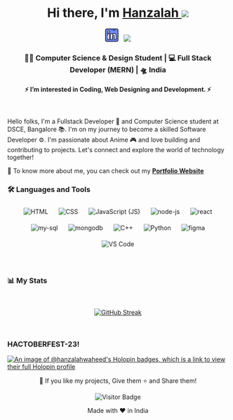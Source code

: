 <!--
**hanzalahwaheed/hanzalahwaheed** is a ✨ _special_ ✨ repository because its `README.md` (this file) appears on your GitHub profile.

Here are some ideas to get you started:

- 🔭 I’m currently working on ...
- 🌱 I’m currently learning ...
- 👯 I’m looking to collaborate on ...
- 🤔 I’m looking for help with ...
- 💬 Ask me about ...
- 📫 How to reach me: ...
- 😄 Pronouns: ...
- ⚡ Fun fact: ...
-->

<div align="center">
   <h1>Hi there, I'm <a href="https://github.com/hanzalahwaheed/">Hanzalah </a><img src="https://media.giphy.com/media/hvRJCLFzcasrR4ia7z/giphy.gif" width="25px"></h1>
</div>

<p align="center">
   <a href="https://www.linkedin.com/in/hanzalah-waheed-b16456231/"><img height="30" src="https://raw.githubusercontent.com/8bithemant/8bithemant/master/linkedin.png?raw=true"></a>&nbsp;&nbsp;
   <a href="https://twitter.com/waheed_hanzalah"><img height="30" src="https://img.freepik.com/free-vector/new-2023-twitter-x-logo-black-background_1017-45423.jpg"></a>
</p>

<div align="center">
   <h3> 👩‍💻 Computer Science & Design Student | 💻 Full Stack Developer (MERN) | 🛸 India  </h3>
   <h4>⚡ I’m interested in Coding, Web Designing and Development. ⚡</h4>
</div>

<br>

<p>
Hello folks, I'm a Fullstack Developer 🚀 and Computer Science student at DSCE, Bangalore 📚. I'm on my journey to become a skilled Software Developer ⚙️. I'm passionate about Anime 🎮 and love building and contributing to projects. Let's connect and explore the world of technology together!
   
🔗 To know more about me, you can check out my <a href="https://hanzalahwaheed.me"> **Portfolio Website** </a>
</p>

### 🛠️ Languages and Tools
<p align="center">
  <img src="https://img.icons8.com/color/96/000000/html-5.png" alt="HTML" style="margin: 10px;">
  <img src="https://img.icons8.com/color/96/000000/css3.png" alt="CSS" style="margin: 10px;">
  <img src="https://img.icons8.com/color/96/000000/javascript.png" alt="JavaScript (JS)" style="margin: 10px;">
  <img src="https://img.icons8.com/fluency/96/000000/node-js.png" alt="node-js" style="margin: 10px;"/>
  <img src="https://img.icons8.com/officel/96/000000/react.png" alt="react" style="margin: 10px;"/>
   <img src="https://img.icons8.com/color/96/000000/my-sql.png" alt="my-sql" style="margin: 10px;"/>
   <img  src="https://img.icons8.com/color/96/000000/mongodb.png" alt="mongodb" style="margin: 10px;"/>
  <img src="https://img.icons8.com/color/96/000000/c-plus-plus-logo.png" alt="C++" style="margin: 10px;">
  <img src="https://img.icons8.com/color/96/000000/python.png" alt="Python" style="margin: 10px;">
   <img src="https://img.icons8.com/fluency/96/000000/figma.png" alt="figma" style="margin: 10px;"/>
  <img src="https://img.icons8.com/color/96/000000/visual-studio-code-2019.png" alt="VS Code" style="margin: 10px;">
</p>
<br>

### 📊 My Stats 
<br><div align="center">

[![GitHub Streak](https://github-readme-streak-stats-dun-ten.vercel.app?user=hanzalahwaheed&theme=radical&hide_border=true)](https://git.io/streak-stats)

</div>
<br>

### HACTOBERFEST-23!   
[![An image of @hanzalahwaheed's Holopin badges, which is a link to view their full Holopin profile](https://holopin.me/hanzalahwaheed)](https://holopin.io/@hanzalahwaheed)
<!--
### 🔨 Check out my recent pull requests
-->

<!--
### 🚀  Check out my projects
-->

<div align="center">
  
<p align="center">💙 If you like my projects, Give them ⭐ and Share them!</p>

<div align="center">
  
![Visitor Badge](https://visitor-badge.laobi.icu/badge?page_id=hanzalahwaheed.visitor-badge&left_color=Purple&right_color=#e754808)  

</div>

<p align="center">Made with ❤️ in India</p>
